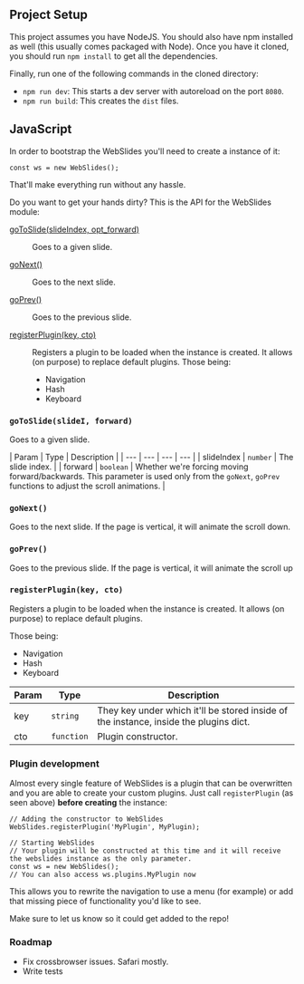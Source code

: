 ## Project Setup

This project assumes you have NodeJS. You should also have npm installed as well (this usually comes packaged with Node). Once you have it cloned, you should run `npm install` to get all the dependencies.

Finally, run one of the following commands in the cloned directory:

- `npm run dev`: This starts a dev server with autoreload on the port `8080`.
- `npm run build`: This creates the `dist` files.

## JavaScript

In order to bootstrap the WebSlides you'll need to create a instance of it:

`const ws = new WebSlides();`

That'll make everything run without any hassle. 

Do you want to get your hands dirty? This is the API for the WebSlides module:

<dl>
<dt><a href="#goToSlide">goToSlide(slideIndex, opt_forward)</a></dt>
<dd><p>Goes to a given slide.</p>
</dd>
<dt><a href="#goNext">goNext()</a></dt>
<dd><p>Goes to the next slide.</p>
</dd>
<dt><a href="#goPrev">goPrev()</a></dt>
<dd><p>Goes to the previous slide.</p>
</dd>
<dt><a href="#registerPlugin">registerPlugin(key, cto)</a></dt>
<dd><p>Registers a plugin to be loaded when the instance is created. It allows
(on purpose) to replace default plugins.
Those being:</p>
<ul>
<li>Navigation</li>
<li>Hash</li>
<li>Keyboard</li>
</ul>
</dd>
</dl>

<a name="goToSlide"></a>

### `goToSlide(slideI, forward)`
Goes to a given slide.

| Param | Type | Description |
| --- | --- | --- | --- |
| slideIndex | <code>number</code> | The slide index. |
| forward | <code>boolean</code> | Whether we're forcing moving forward/backwards. This parameter is used only from the `goNext`, `goPrev` functions to adjust the scroll animations. |

<a name="goNext"></a>

### `goNext()`
Goes to the next slide. If the page is vertical, it will animate the scroll down.

<a name="goPrev"></a>

### `goPrev()`
Goes to the previous slide. If the page is vertical, it will animate the scroll up

<a name="registerPlugin"></a>

### `registerPlugin(key, cto)`
Registers a plugin to be loaded when the instance is created. It allows
(on purpose) to replace default plugins.

Those being:

 - Navigation
 - Hash
 - Keyboard

| Param | Type | Description |
| --- | --- | --- |
| key | <code>string</code> | They key under which it'll be stored inside of the instance, inside the plugins dict. |
| cto | <code>function</code> | Plugin constructor. |

### Plugin development

Almost every single feature of WebSlides is a plugin that can be overwritten and you are able to create your custom plugins. Just call `registerPlugin` (as seen above) **before creating** the instance:

```
// Adding the constructor to WebSlides
WebSlides.registerPlugin('MyPlugin', MyPlugin);

// Starting WebSlides
// Your plugin will be constructed at this time and it will receive the webslides instance as the only parameter.
const ws = new WebSlides();
// You can also access ws.plugins.MyPlugin now
```

This allows you to rewrite the navigation to use a menu (for example) or add that missing piece of functionality you'd like to see.

Make sure to let us know so it could get added to the repo!

### Roadmap

* Fix crossbrowser issues. Safari mostly.
* Write tests
